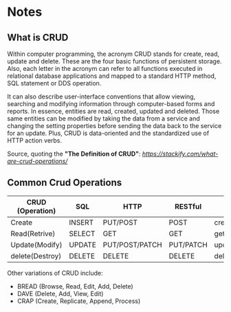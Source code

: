 # Notes

## What is CRUD

Within computer programming, the acronym CRUD stands for create, read, update and delete. These are the four basic functions of persistent storage. Also, each letter in the acronym can refer to all functions executed in relational database applications and mapped to a standard HTTP method, SQL statement or DDS operation.

It can also describe user-interface conventions that allow viewing, searching and modifying information through computer-based forms and reports. In essence, entities are read, created, updated and deleted. Those same entities can be modified by taking the data from a service and changing the setting properties before sending the data back to the service for an update. Plus, CRUD is data-oriented and the standardized use of HTTP action verbs.

Source, quoting the **"The Definition of CRUD"**: _<https://stackify.com/what-are-crud-operations/>_

## Common Crud Operations

| CRUD (Operation) | SQL    | HTTP           | RESTful   | Method Name             |
| ---------------- | ------ | -------------- | --------- | ----------------------- |
| Create           | INSERT | PUT/POST       | POST      | createServiceObjectName |
| Read(Retrive)    | SELECT | GET            | GET       | getServiceObjectName    |
| Update(Modify)   | UPDATE | PUT/POST/PATCH | PUT/PATCH | updateServiceObjectName |
| delete(Destroy)  | DELETE | DELETE         | DELETE    | deleteServiceObjectName |

Other variations of CRUD include:

* BREAD (Browse, Read, Edit, Add, Delete)
* DAVE (Delete, Add, View, Edit)
* CRAP (Create, Replicate, Append, Process)